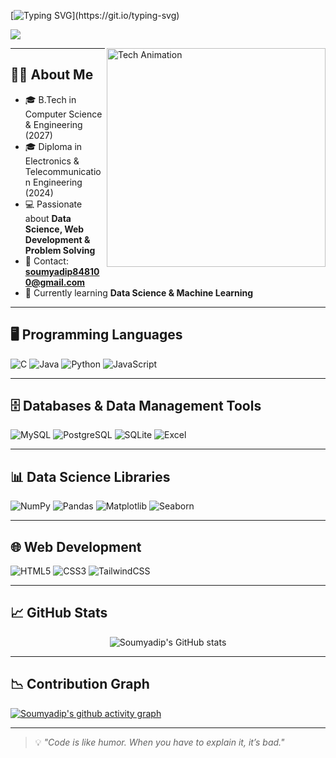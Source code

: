 <!-- Typewriter Intro -->
[![Typing SVG](https://readme-typing-svg.demolab.com?font=Fira+Code&size=28&pause=1000&color=00FFB2&center=true&vCenter=true&width=600&lines=Hi%2C+I'm+Soumyadip;Welcome+to+my+GitHub+Profile!)](https://git.io/typing-svg)

![](https://komarev.com/ghpvc/?username=Soumyadip&style=flat-square&color=brightgreen)

<img align="right" alt="Tech Animation" width="350" src="https://media.giphy.com/media/qgQUggAC3Pfv687qPC/giphy.gif" />

---

## 👨‍💻 About Me  
- 🎓 B.Tech in Computer Science & Engineering (2027)
- 🎓 Diploma in Electronics & Telecommunication Engineering (2024)
- 💻 Passionate about **Data Science, Web Development & Problem Solving**  
- 📧 Contact: **soumyadip848100@gmail.com**  
- 🌱 Currently learning **Data Science & Machine Learning**  

---

## 🖥 Programming Languages  
![C](https://img.shields.io/badge/C-%2300599C.svg?style=for-the-badge&logo=c&logoColor=white)
![Java](https://img.shields.io/badge/Java-%23FF6600.svg?style=for-the-badge&logo=openjdk&logoColor=white)
![Python](https://img.shields.io/badge/Python-%2300C7B7.svg?style=for-the-badge&logo=python&logoColor=white)
![JavaScript](https://img.shields.io/badge/JavaScript-%23FFD700.svg?style=for-the-badge&logo=javascript&logoColor=black)

---

## 🗄 Databases & Data Management Tools  
![MySQL](https://img.shields.io/badge/MySQL-%2300758F.svg?style=for-the-badge&logo=mysql&logoColor=white)
![PostgreSQL](https://img.shields.io/badge/PostgreSQL-%23336791.svg?style=for-the-badge&logo=postgresql&logoColor=white)
![SQLite](https://img.shields.io/badge/SQLite-%23003B57.svg?style=for-the-badge&logo=sqlite&logoColor=white)
![Excel](https://img.shields.io/badge/Excel-%23217346.svg?style=for-the-badge&logo=microsoft-excel&logoColor=white)

---

## 📊 Data Science Libraries  
![NumPy](https://img.shields.io/badge/NumPy-%23013243.svg?style=for-the-badge&logo=numpy&logoColor=white)
![Pandas](https://img.shields.io/badge/Pandas-%232C2D72.svg?style=for-the-badge&logo=pandas&logoColor=white)
![Matplotlib](https://img.shields.io/badge/Matplotlib-%230076A8.svg?style=for-the-badge&logo=python&logoColor=white)
![Seaborn](https://img.shields.io/badge/Seaborn-%23376D9B.svg?style=for-the-badge&logo=python&logoColor=white)

---

## 🌐 Web Development  
![HTML5](https://img.shields.io/badge/HTML5-%23E44D26.svg?style=for-the-badge&logo=html5&logoColor=white)
![CSS3](https://img.shields.io/badge/CSS3-%232965F1.svg?style=for-the-badge&logo=css3&logoColor=white)
![TailwindCSS](https://img.shields.io/badge/Tailwind-%2338B2AC.svg?style=for-the-badge&logo=tailwind-css&logoColor=white)

---

## 📈 GitHub Stats  
<p align="center">
  <img src="https://github-readme-stats.vercel.app/api?username=Soumyadip&show_icons=true&theme=tokyonight" alt="Soumyadip's GitHub stats" />
</p>

---

## 📉 Contribution Graph  
[![Soumyadip's github activity graph](https://github-readme-activity-graph.vercel.app/graph?username=Soumyadip&theme=tokyo-night)](https://github.com/ashutosh00710/github-readme-activity-graph)

---

> 💡 *"Code is like humor. When you have to explain it, it’s bad."*
